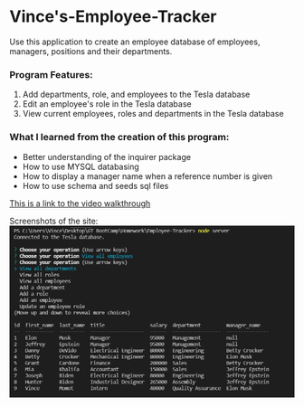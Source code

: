 # Vince's-Employee-Tracker
Use this application to create an employee database of employees, managers, positions and their departments.


### Program Features:
1) Add departments, role, and employees to the Tesla database
2) Edit an employee's role in the Tesla database
3) View current employees, roles and departments in the Tesla database


### What I learned from the creation of this program:
* Better understanding of the inquirer package
* How to use MYSQL databasing
* How to display a manager name when a reference number is given
* How to use schema and seeds sql files

[This is a link to the video walkthrough](https://youtu.be/ZvuHzxnRgKc)

Screenshots of the site:
![This is an image of my main page](/Assets/ss.PNG)




